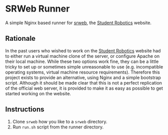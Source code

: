 # SRWeb Runner

A simple Nginx based runner for [srweb][srweb], the [Student Robotics][sr] website.

## Rationale

In the past users who wished to work on the [Student Robotics][sr] website had to either run a virtual machine clone of the server, or configure Apache on their local machine. While these two options work fine, they can be a little tricky to set up or sometimes simple unreasonable to use (e.g. incompatible operating systems, virtual machine resource requirements). Therefore this project exists to provide an alternative, using Nginx and a simple bootstrap script. Although it should be made clear that this is not a perfect replication of the official web server, it is provided to make it as easy as possible to get started working on the website.

## Instructions

1. Clone `srweb` how you like to a `srweb` directory.
2. Run `run.sh` script from the runner directory.

[sr]: https://www.studentrobotics.org
[srweb]: https://www.studentrobotics.org/cgit/srweb.git/tree/README
